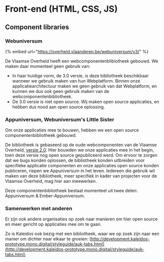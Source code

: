 # Front-end (HTML, CSS, JS)

## Component libraries

### Webuniversum

{% embed url="https://overheid.vlaanderen.be/webuniversum/v3/" %}

De Vlaamse Overheid heeft een webcomponentenblibiotheek gebouwd. We maken daar momenteel geen gebruik van:

* In haar huidige vorm, de 3.0 versie, is deze bibliotheek beschikbaar wanneer we gebruik maken van hun Webplatform. Binnen onze applicatiearchitectuur maken we geen gebruik van dat Webplatform, en kunnen we dus ook geen gebruik maken van de webcomponentenbibliotheek.
* De 3.0 versie is niet open source. Wij maken open source applicaties, en hebben dus nood aan open source oplossing.

### Appuniversum, Webuniversum's Little Sister

Om onze applicaties mee te bouwen, hebben we een open source componentenbibliotheek gebouwd.

De bibliotheek is gebaseerd op de oude webcomponenten van de Vlaamse Overheid, [versie 2.0](https://overheid.vlaanderen.be/webuniversum/webcomponenten-versie-2). Hier bouwden we onze applicaties mee in het begin, toen deze versie nog open source gepubliceerd werd. Om ervoor te zorgen dat we bugs konden oplossen, de bibliotheek konden uitbreiden voor specifieke applicatie componenten en onze applicaties open source konden publiceren, riepen we Appuniversum in het leven. Iedereen die gebruik wil maken van deze bibliotheek, meer specifiek in kader van projecten voor de Vlaamse Overheid, mag hier aan meewerken.

Deze componentenbibliotheek bestaat momenteel uit twee delen: Appuniversum & Ember-Appuniversum.

### Samenwerken met anderen

Er zijn ook andere organisaties op zoek naar manieren om hier open source en meer gericht op applicaties mee om te gaan.

Zo is Kaleidos ook bezig met een bibliotheek, waar we op zoek zijn naar een manier om dichter naar elkaar te groeien: [http://development.kaleidos-prototype.mono.digital/styleguide/auk-tabs.html](http://development.kaleidos-prototype.mono.digital/styleguide/auk-tabs.html)
